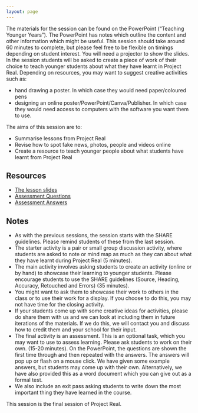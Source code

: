 ```yaml
--- 
layout: page
---
```


The materials for the session can be found on the PowerPoint (“Teaching Younger Years”). The PowerPoint has notes which outline the content and other information which might be useful.  This session should take around 60 minutes to complete, but please feel free to be flexible on timings depending on student interest.  You will need a projector to show the slides.  In the session students will be asked to create a piece of work of their choice to teach younger students about what they have learnt in Project Real.  Depending on resources, you may want to suggest creative activities such as:
*	hand drawing a poster.  In which case they would need paper/coloured pens
*	designing an online poster/PowerPoint/Canva/Publisher. In which case they would need access to computers with the software you want them to use.

The aims of this session are to:

*	Summarise lessons from Project Real
*	Revise how to spot fake news, photos, people and videos online
*	Create a resource to teach younger people about what students have learnt from Project Real


## Resources
* [The lesson slides]({{site.baseurl}}/assets/lessons/6.Teaching_younger_years.pptx)
* [Assessment Questions]({{site.baseurl}}/assets/lessons/Quiz_questions.docx)
* [Assessment Answers]({{site.baseurl}}/assets/lessons/Quiz_answers.docx)


## Notes
*	As with the previous sessions, the session starts with the SHARE guidelines.  Please remind students of these from the last session.  
*	The starter activity is a pair or small group discussion activity, where students are asked to note or mind map as much as they can about what they have learnt during Project Real (5 minutes).  
*	The main activity involves asking students to create an activity (online or by hand) to showcase their learning to younger students.  Please encourage students to use the SHARE guidelines (Source, Heading, Accuracy, Retouched and Errors) (35 minutes).
*	You might want to ask them to showcase their work to others in the class or to use their work for a display.  If you choose to do this, you may not have time for the closing activity.  
*	If your students come up with some creative ideas for activities, please do share them with us and we can look at including them in future iterations of the materials. If we do this, we will contact you and discuss how to credit them and your school for their input.
*	The final activity is an assessment. This is an optional task, which you may want to use to assess learning.  Please ask students to work on their own. (15-20 minutes). On the PowerPoint, the questions are shown the first time through and then repeated with the answers.  The answers will pop up or flash on a mouse click.  We have given some example answers, but students may come up with their own.  Alternatively, we have also provided this as a word document which you can give out as a formal test.  
*	We also include an exit pass asking students to write down the most important thing they have learned in the course. 

This session is the final session of Project Real.

